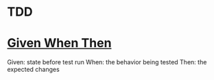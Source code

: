 # TDD
# [Given When Then ](https://martinfowler.com/bliki/GivenWhenThen.htm)
Given: state before test run
When: the behavior being tested
Then: the expected changes
